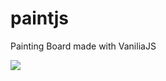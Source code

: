 # paintjs
Painting Board made with VaniliaJS

<img src="https://user-images.githubusercontent.com/62545246/149658033-7bd34901-12c2-4f1f-80cc-514438ac57f9.gif"/>


